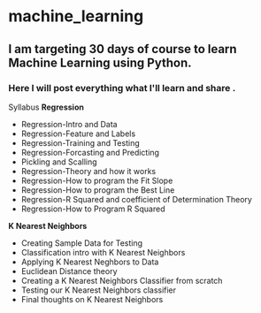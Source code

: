 # machine_learning

## I am targeting 30 days of course to learn Machine Learning using Python.
### Here I will post everything what I'll learn and share .

Syllabus
**Regression**

* Regression-Intro and Data
* Regression-Feature and Labels
* Regression-Training and Testing
* Regression-Forcasting and Predicting
* Pickling and Scalling
* Regression-Theory and how it works
* Regression-How to program the Fit Slope
* Regression-How to program the Best Line
* Regression-R Squared and coefficient of Determination Theory
* Regression-How to Program R Squared     

**K Nearest Neighbors**
* Creating Sample Data for Testing
* Classification intro with K Nearest Neighbors
* Applying K Nearest Neghbors to Data
* Euclidean Distance theory
* Creating a K Nearest Neighbors Classifier from scratch
* Testing our K Nearest Neighbors classifier
* Final thoughts on K Nearest Neighbors
